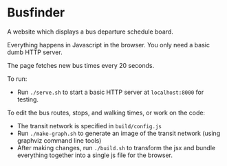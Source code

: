 Busfinder
======================

A website which displays a bus departure schedule board.

Everything happens in Javascript in the browser.  You only need a basic dumb HTTP server.

The page fetches new bus times every 20 seconds.

To run:

* Run `./serve.sh` to start a basic HTTP server at `localhost:8000` for testing.

To edit the bus routes, stops, and walking times, or work on the code:

* The transit network is specified in `build/config.js`
* Run `./make-graph.sh` to generate an image of the transit network (using graphviz command line tools)
* After making changes, run `./build.sh` to transform the jsx and bundle everything together into a single js file for the browser.

